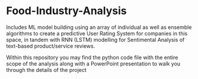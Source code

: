 # Food-Industry-Analysis
Includes ML model building using an array of individual as well as ensemble algorithms to create a predictive User Rating System for companies in this space, in tandem with RNN (LSTM) modelling for Sentimental Analysis of text-based product/service reviews.

Within this repository you may find the python code file with the entire scope of the analysis along with a PowerPoint presentation to walk you through the details of the project
